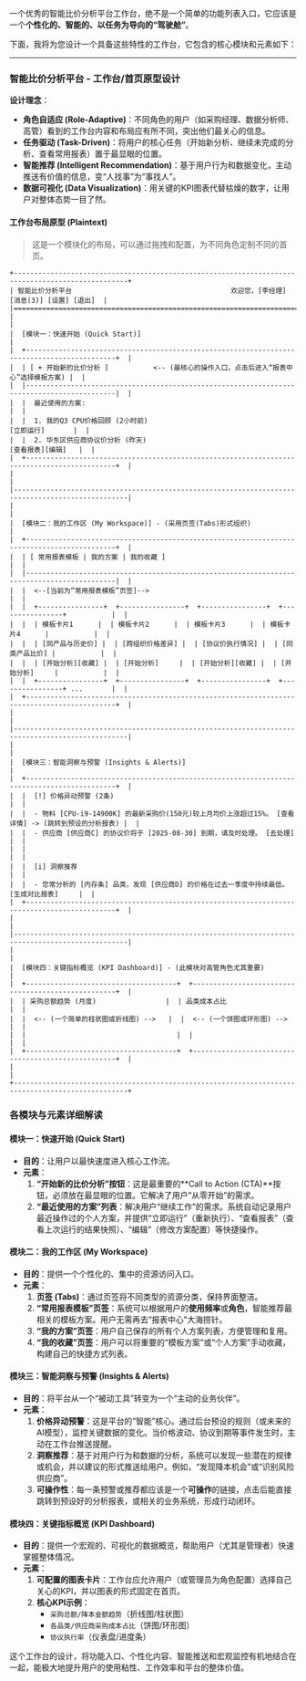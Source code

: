 一个优秀的智能比价分析平台工作台，绝不是一个简单的功能列表入口，它应该是一个**个性化的、智能的、以任务为导向的“驾驶舱”**。

下面，我将为您设计一个具备这些特性的工作台，它包含的核心模块和元素如下：

---

### **智能比价分析平台 - 工作台/首页原型设计**

**设计理念**：
*   **角色自适应 (Role-Adaptive)**：不同角色的用户（如采购经理、数据分析师、高管）看到的工作台内容和布局应有所不同，突出他们最关心的信息。
*   **任务驱动 (Task-Driven)**：将用户的核心任务（开始新分析、继续未完成的分析、查看常用报表）置于最显眼的位置。
*   **智能推荐 (Intelligent Recommendation)**：基于用户行为和数据变化，主动推送有价值的信息，变“人找事”为“事找人”。
*   **数据可视化 (Data Visualization)**：用关键的KPI图表代替枯燥的数字，让用户对整体态势一目了然。

#### **工作台布局原型 (Plaintext)**

> 这是一个模块化的布局，可以通过拖拽和配置，为不同角色定制不同的首页。

```
+--------------------------------------------------------------------------------------------------+
| 智能比价分析平台                                       欢迎您，[李经理] [消息(3)] [设置] [退出]  |
|==================================================================================================|
|                                                                                                  |
|  [模块一：快速开始 (Quick Start)]                                                                |
|  +--------------------------------------------------------------------------------------------+  |
|  | [ + 开始新的比价分析 ]           <-- (最核心的操作入口，点击后进入“报表中心”选择模板方案) |  |
|  |--------------------------------------------------------------------------------------------|  |
|  |  最近使用的方案:                                                                           |  |
|  |  1. 我的Q3 CPU价格回顾 (2小时前)                                            [立即运行]       |  |
|  |  2. 华东区供应商协议价分析 (昨天)                                           [查看报表][编辑]   |  |
|  +--------------------------------------------------------------------------------------------+  |
|                                                                                                  |
|--------------------------------------------------------------------------------------------------|
|                                                                                                  |
|  [模块二：我的工作区 (My Workspace)] - (采用页签(Tabs)形式组织)                                  |
|  +--------------------------------------------------------------------------------------------+  |
|  | [ 常用报表模板 | 我的方案 | 我的收藏 ]                                                    |  |
|  |--------------------------------------------------------------------------------------------|  |
|  |  <--[当前为“常用报表模板”页签]-->                                                          |  |
|  |  +----------------+  +----------------+  +----------------+  +----------------+           |  |
|  |  | 模板卡片1      |  | 模板卡片2      |  | 模板卡片3      |  | 模板卡片4      |           |  |
|  |  | [同产品与历史价] |  | [跨组织价格差异] |  | [协议价执行情况] |  | [同类产品比价] |           |  |
|  |  | [开始分析][收藏] |  | [开始分析]     |  | [开始分析][收藏] |  | [开始分析]     |           |  |
|  |  +----------------+  +----------------+  +----------------+  +----------------+ ...       |  |
|  +--------------------------------------------------------------------------------------------+  |
|                                                                                                  |
|--------------------------------------------------------------------------------------------------|
|                                                                                                  |
|  [模块三：智能洞察与预警 (Insights & Alerts)]                                                    |
|  +--------------------------------------------------------------------------------------------+  |
|  |  [!] 价格异动预警 (2条)                                                                    |  |
|  |  - 物料 [CPU-i9-14900K] 的最新采购价(150元)较上月均价上涨超过15%。 [查看详情] -> (跳转到预设的分析报表) |  |
|  |  - 供应商 [供应商C] 的协议价将于 [2025-08-30] 到期，请及时处理。 [去处理]                     |  |
|  |                                                                                            |  |
|  |  [i] 洞察推荐                                                                              |  |
|  |  - 您常分析的 [内存条] 品类，发现 [供应商D] 的价格在过去一季度中持续最低。 [生成对比报表]     |  |
|  +--------------------------------------------------------------------------------------------+  |
|                                                                                                  |
|--------------------------------------------------------------------------------------------------|
|                                                                                                  |
|  [模块四：关键指标概览 (KPI Dashboard)] - (此模块对高管角色尤其重要)                           |
|  +-------------------------------------+  +---------------------------------------------------+  |
|  | 采购总额趋势 (月度)                 |  | 品类成本占比                                      |  |
|  |  <-- (一个简单的柱状图或折线图) -->   |  |  <-- (一个饼图或环形图) -->                       |  |
|  |                                     |  |                                                   |  |
|  +-------------------------------------+  +---------------------------------------------------+  |
|                                                                                                  |
+--------------------------------------------------------------------------------------------------+
```

### **各模块与元素详细解读**

#### **模块一：快速开始 (Quick Start)**
*   **目的**：让用户以最快速度进入核心工作流。
*   **元素**：
    1.  **“开始新的比价分析”按钮**：这是最重要的**Call to Action (CTA)**按钮，必须放在最显眼的位置。它解决了用户“从零开始”的需求。
    2.  **“最近使用的方案”列表**：解决用户“继续工作”的需求。系统自动记录用户最近操作过的个人方案，并提供“立即运行”（重新执行）、“查看报表”（查看上次运行的结果快照）、“编辑”（修改方案配置）等快捷操作。

#### **模块二：我的工作区 (My Workspace)**
*   **目的**：提供一个个性化的、集中的资源访问入口。
*   **元素**：
    1.  **页签 (Tabs)**：通过页签将不同类型的资源分类，保持界面整洁。
    2.  **“常用报表模板”页签**：系统可以根据用户的**使用频率**或**角色**，智能推荐最相关的模板方案。用户无需再去“报表中心”大海捞针。
    3.  **“我的方案”页签**：用户自己保存的所有个人方案列表，方便管理和复用。
    4.  **“我的收藏”页签**：用户可以将重要的“模板方案”或“个人方案”手动收藏，构建自己的快捷方式列表。

#### **模块三：智能洞察与预警 (Insights & Alerts)**
*   **目的**：将平台从一个“被动工具”转变为一个“主动的业务伙伴”。
*   **元素**：
    1.  **价格异动预警**：这是平台的“智能”核心。通过后台预设的规则（或未来的AI模型），监控关键数据的变化。当价格波动、协议到期等事件发生时，主动在工作台推送提醒。
    2.  **洞察推荐**：基于对用户行为和数据的分析，系统可以发现一些潜在的规律或机会，并以建议的形式推送给用户。例如，“发现降本机会”或“识别风险供应商”。
    3.  **可操作性**：每一条预警或推荐都应该是一个**可操作**的链接，点击后能直接跳转到预设好的分析报表，或相关的业务系统，形成行动闭环。

#### **模块四：关键指标概览 (KPI Dashboard)**
*   **目的**：提供一个宏观的、可视化的数据概览，帮助用户（尤其是管理者）快速掌握整体情况。
*   **元素**：
    1.  **可配置的图表卡片**：工作台应允许用户（或管理员为角色配置）选择自己关心的KPI，并以图表的形式固定在首页。
    2.  **核心KPI示例**：
        *   `采购总额/降本金额趋势`（折线图/柱状图）
        *   `各品类/供应商采购成本占比`（饼图/环形图）
        *   `协议执行率`（仪表盘/进度条）

这个工作台的设计，将功能入口、个性化内容、智能推送和宏观监控有机地结合在一起，能极大地提升用户的使用粘性、工作效率和平台的整体价值。